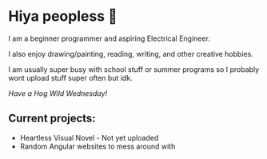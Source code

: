 # Hiya peopless 👋

I am a beginner programmer and aspiring Electrical Engineer.

I also enjoy drawing/painting, reading, writing, and other creative hobbies.

I am usually super busy with school stuff or summer programs so I probably wont upload stuff super often but idk.

*Have a Hog Wild Wednesday!*

## Current projects:
  - Heartless Visual Novel - Not yet uploaded
  - Random Angular websites to mess around with
